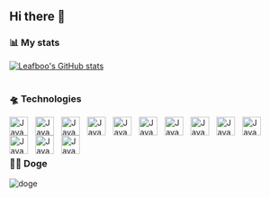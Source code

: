 ## Hi there  🗿

<!--
**leafboo/leafboo** is a ✨ _special_ ✨ repository because its `README.md` (this file) appears on your GitHub profile.

Here are some ideas to get you started:

- 🔭 I’m currently working on ...
- 🌱 I’m currently learning ...
- 👯 I’m looking to collaborate on ...
- 🤔 I’m looking for help with ...
- 💬 Ask me about ...
- 📫 How to reach me: ...
- 😄 Pronouns: ...
- ⚡ Fun fact: ...
-->


### 📊 My stats
[![Leafboo's GitHub stats](https://github-readme-stats.vercel.app/api?username=leafboo&show_icons=true&theme=tokyonight)](https://github.com/leafboo/github-readme-stats)


#

### 🛸 Technologies
<img align="left" alt="Java" width="33px" style="padding-right:10px;" src="https://cdn.jsdelivr.net/gh/devicons/devicon@latest/icons/javascript/javascript-original.svg" />

<img align="left" alt="Java" width="33px" style="padding-right:10px;" src="https://cdn.jsdelivr.net/gh/devicons/devicon@latest/icons/html5/html5-original.svg" />

<img align="left" alt="Java" width="33px" style="padding-right:10px;" src="https://cdn.jsdelivr.net/gh/devicons/devicon@latest/icons/css3/css3-original.svg" />

<img align="left" alt="Java" width="33px" style="padding-right:10px;" src="https://cdn.jsdelivr.net/gh/devicons/devicon@latest/icons/react/react-original.svg" />

<a href="https://www.typescriptlang.org" target="_blank"><img align="left" alt="Java" width="33px" style="padding-right:10px;" src="https://cdn.jsdelivr.net/gh/devicons/devicon@latest/icons/typescript/typescript-original.svg" /></a>

<a href="https://vitejs.dev" target="_blank"><img align="left" alt="Java" width="33px" style="padding-right:10px;" src="https://cdn.jsdelivr.net/gh/devicons/devicon@latest/icons/vitejs/vitejs-original.svg" /></a>

<a href="https://www.python.org" target="_blank"><img align="left" alt="Java" width="33px" style="padding-right:10px;" src="https://cdn.jsdelivr.net/gh/devicons/devicon@latest/icons/python/python-original.svg" /></a>

<a href="https://www.php.net" target="_blank"><img align="left" alt="Java" width="33px" style="padding-right:10px;" src="https://cdn.jsdelivr.net/gh/devicons/devicon@latest/icons/php/php-original.svg" /></a>

<a href="https://www.mysql.com" target="_blank"><img align="left" alt="Java" width="33px" style="padding-right:10px;" src="https://cdn.jsdelivr.net/gh/devicons/devicon@latest/icons/mysql/mysql-original.svg" /></a>

<img align="left" alt="Java" width="33px" style="padding-right:10px;" src="https://cdn.jsdelivr.net/gh/devicons/devicon@latest/icons/csharp/csharp-original.svg" /> 

<a href="https://www.figma.com" target="_blank"><img align="left" alt="Java" width="33px" style="padding-right:10px;" src="https://cdn.jsdelivr.net/gh/devicons/devicon@latest/icons/figma/figma-original.svg" /></a>

<a href="https://git-scm.com" target="_blank"><img align="left" alt="Java" width="33px" style="padding-right:10px;" src="https://cdn.jsdelivr.net/gh/devicons/devicon@latest/icons/git/git-original.svg" /></a>

<a href="https://code.visualstudio.com" target="_blank"><img align="left" alt="Java" width="33px" style="padding-right:10px;" src="https://cdn.jsdelivr.net/gh/devicons/devicon@latest/icons/vscode/vscode-original.svg" /></a> <br><br>


#

### 🐕‍🦺 Doge

![doge](https://github.com/leafboo/leafboo/assets/110758056/ce67ff95-6c7f-427d-bdad-9458e6969169)




